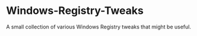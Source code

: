 # Windows-Registry-Tweaks
A small collection of various Windows Registry tweaks that might be useful.
